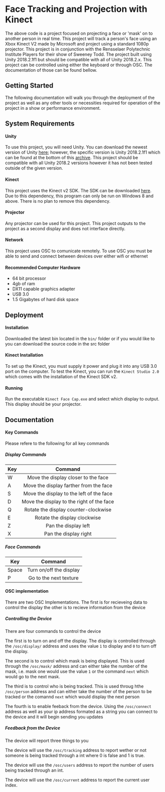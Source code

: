 # Face Tracking and Projection with Kinect

The above code is a project focused on projecting a face or 'mask' on to another person in real time. This project will track a person's face using an Xbox Kinect V2 made by Microsoft and project using a standard 1080p projector. This project is in conjunction with the Rensselaer Polytechnic Institute Players for their show of Sweeney Todd. The project built using Unity 2018.2.1f1 but should be compatible with all of Unity 2018.2.x. This project can be controlled using either the keyboard or through OSC. The documentation of those can be found bellow. 

## Getting Started

The following documentation will walk you through the deployment of the project as well as any other tools or necessities required for operation of the project in a show or performance environment.

## System Requirements
#### Unity
To use this project, you will need Unity. You can download the newest version of Unity [here](https://unity3d.com/get-unity/download); however, the specific version is Unity 2018.2.1f1 which can be found at the bottom of this [archive](https://unity3d.com/get-unity/download/archive).  This project should be compatible with all Unity 2018.2 versions however it has not been tested outside of the given version.

#### Kinect
This project uses the Kinect v2 SDK. The SDK can be downloaded [here](https://www.microsoft.com/en-us/download/details.aspx?id=44561). Due to this dependency, this program can only be run on Windows 8 and above. There is no plan to remove this dependency.

#### Projector
Any projector can be used for this project. This project outputs to the project as a second display and does not interface directly.

#### Network
This project uses OSC to comunicate remotely. To use OSC you must be able to send and connect between devices over either wifi or ethernet

#### Recommended Computer Hardware
* 64 bit processor
* 4gb of ram
* DX11 capable graphics adapter
* USB 3.0 
* 1.5 Gigabytes of hard disk space

## Deployment
#### Installation
Downloaded the latest bin located in the `bin/` folder or if you would like to you can download the source code in the src folder

#### Kinect Installation
To set up the Kinect, you must supply it power and plug it into any USB 3.0 port on the computer. To test the Kinect, you can run the `Kinect Studio 2.0` which comes with the installation of the  Kinect SDK v2.  

#### Running
Run the executable `Kinect Face Cap.exe` and select which display to output. This display should be your projector. 

## Documentation
#### Key Commands
Please refere to the following for all key commands
##### Display Commands
| Key           | Command      |
| ------------- |:-------------:|
| W      | Move the display closer to the face|
| A      |  Move the display farther from the face|
| S      | Move the display to the left of the face|
| D      | Move the display to the right of the face|
| Q      | Rotate the display counter-clockwise|
| E      | Rotate the display clockwise |
| Z      |  Pan the display left|
| X      |  Pan the display right|

##### Face Commands
| Key           | Command      |
| ------------- |:-------------:|
| Space     | Turn on/off the display|
| P      |  Go to the next texture|

#### OSC implementation
There are two OSC Implementations. The first is for recieveing data to control the display the other is to recieve information from the device
##### Controlling the Device 
There are four commands to control the device 

The first is to turn on and off the display. The display is controlled through the `/osc/display/` address and uses the value `1` to display and `0` to turn off the display.

The second is to control which mask is being displayed. This is used through the `/osc/mask/` address and can either take the number of the mask, i.e. mask one would use the value `1` or the command `next` which would go to the next mask.

The third is to control who is being tracked. This is used throug hthe `/osc/person` address and can either take the number of the person to be tracked or the comannd `next` which would display the next person

The fourth is to enable feeback from the device. Using the `/osc/connect` address as well as your ip address formated as a string you can connect to the device and it will begin sending you updates

##### Feedback from the Device
The device will report three things to you

The device will use the `/osc/tracking` address to report wether or not someone is being tracked through a int where 0 is false and 1 is true.

The device will use the `/osc/users` address to report the number of users being tracked through an int.

The device will use the `/osc/current` address to report the current user index.